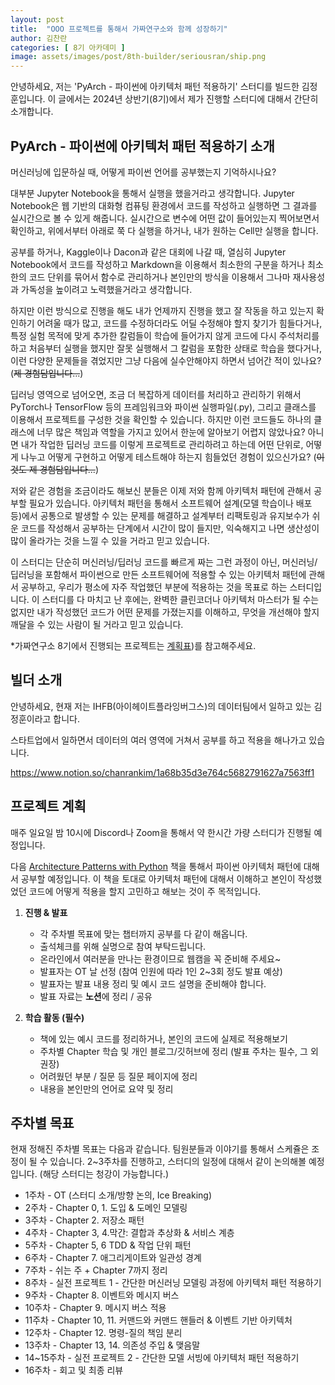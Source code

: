 ```yaml
---
layout: post
title:  "OOO 프로젝트를 통해서 가짜연구소와 함께 성장하기"
author: 김찬란
categories: [ 8기 아카데미 ]
image: assets/images/post/8th-builder/seriousran/ship.png
---
```


안녕하세요, 저는 'PyArch - 파이썬에 아키텍처 패턴 적용하기' 스터디를 빌드한 김정훈입니다.
이 글에서는 2024년 상반기(8기)에서 제가 진행할 스터디에 대해서 간단히 소개합니다.

## PyArch - 파이썬에 아키텍처 패턴 적용하기 소개

머신러닝에 입문하실 때, 어떻게 파이썬 언어를 공부했는지 기억하시나요?

대부분 Jupyter Notebook을 통해서 실행을 했을거라고 생각합니다. 
Jupyter Notebook은 웹 기반의 대화형 컴퓨팅 환경에서 코드를 작성하고 실행하면 그 결과를 실시간으로 볼 수 있게 해줍니다.
실시간으로 변수에 어떤 값이 들어있는지 찍어보면서 확인하고, 위에서부터 아래로 쭉 다 실행을 하거나, 내가 원하는 Cell만 실행을 합니다.

공부를 하거나, Kaggle이나 Dacon과 같은 대회에 나갈 때, 
열심히 Jupyter Notebook에서 코드를 작성하고
Markdown을 이용해서 최소한의 구분을 하거나
최소한의 코드 단위를 묶어서 함수로 관리하거나
본인만의 방식을 이용해서 그나마 재사용성과 가독성을 높이려고 노력했을거라고 생각합니다.

하지만 이런 방식으로 진행을 해도 내가 언제까지 진행을 했고 잘 작동을 하고 있는지 확인하기 어려울 때가 많고,
코드를 수정하더라도 어딜 수정해야 할지 찾기가 힘들다거나,
특정 실험 목적에 맞게 추가한 칼럼들이 학습에 들어가지 않게 코드에 다시 주석처리를 하고 처음부터 실행을 했지만 잘못 실행해서 그 칼럼을 포함한 상태로 학습을 했다거나,
이런 다양한 문제들을 겪었지만 그냥 다음에 실수안해야지 하면서 넘어간 적이 있나요?(~~제 경험담입니다...~~)

딥러닝 영역으로 넘어오면, 조금 더 복잡하게 데이터를 처리하고 관리하기 위해서 PyTorch나 TensorFlow 등의 프레임워크와 파이썬 실행파일(.py), 그리고 클래스를 이용해서 프로젝트를 구성한 것을 확인할 수 있습니다.
하지만 이런 코드들도 하나의 클래스에 너무 많은 책임과 역할을 가지고 있어서 한눈에 알아보기 어렵지 않았나요? 아니면 내가 작업한 딥러닝 코드를 이렇게 프로젝트로 관리하려고 하는데 어떤 단위로, 어떻게 나누고 어떻게 구현하고 어떻게 테스트해야 하는지 힘들었던 경험이 있으신가요?
(~~이것도 제 경험담입니다...~~)

저와 같은 경험을 조금이라도 해보신 분들은 이제 저와 함께 아키텍처 패턴에 관해서 공부할 필요가 있습니다.
아키텍처 패턴을 통해서 소프트웨어 설계(모델 학습이나 배포 등)에서 공통으로 발생할 수 있는 문제를 해결하고 설계부터 리팩토링과 유지보수가 쉬운 코드를 작성해서
공부하는 단계에서 시간이 많이 들지만, 익숙해지고 나면 생산성이 많이 올라가는 것을 느낄 수 있을 거라고 믿고 있습니다.

이 스터디는 단순히 머신러닝/딥러닝 코드를 빠르게 짜는 그런 과정이 아닌, 머신러닝/딥러닝을 포함해서 파이썬으로 만든 소프트웨어에 적용할 수 있는 아키텍처 패턴에 관해서 공부하고,
우리가 평소에 자주 작업했던 부분에 적용하는 것을 목표로 하는 스터디입니다. 이 스터디를 다 마치고 난 후에는, 완벽한 클린코더나 아키텍처 마스터가 될 수는 없지만
내가 작성했던 코드가 어떤 문제를 가졌는지를 이해하고, 무엇을 개선해야 할지 깨달을 수 있는 사람이 될 거라고 믿고 있습니다.


*가짜연구소 8기에서 진행되는 프로젝트는 [계획표](https://www.notion.so/chanrankim/d16a59aa6f3847a092f8d55b89279b0a?p=eec3085995354b498ffb7a134e65ad10&pm=s))를 참고해주세요.

## 빌더 소개

안녕하세요, 현재 저는 IHFB(아이헤이트플라잉버그스)의 데이터팀에서 일하고 있는 김정훈이라고 합니다.

스타트업에서 일하면서 데이터의 여러 영역에 거쳐서 공부를 하고 적용을 해나가고 있습니다.

https://www.notion.so/chanrankim/1a68b35d3e764c5682791627a7563ff1

## 프로젝트 계획

매주 일요일 밤 10시에 Discord나 Zoom을 통해서 약 한시간 가량 스터디가 진행될 예정입니다.

다음 [Architecture Patterns with Python](https://www.yes24.com/Product/Goods/101818336) 책을 통해서 파이썬 아키텍처 패턴에 대해서 공부할 예정입니다.
이 책을 토대로 아키텍처 패턴에 대해서 이해하고 본인이 작성했었던 코드에 어떻게 적용을 할지 고민하고 해보는 것이 주 목적입니다.



1. **진행 & 발표**
    - 각 주차별 목표에 맞는 챕터까지 공부를 다 같이 해옵니다.
    - 출석체크를 위해 실명으로 참여 부탁드립니다.
    - 온라인에서 여러분을 만나는 환경이므로 웹캠을 꼭 준비해 주세요~
    - 발표자는 OT 날 선정 (참여 인원에 따라 1인 2~3회 정도 발표 예상)
    - 발표자는 발표 내용 정리 및 예시 코드 설명을 준비해야 합니다.
    - 발표 자료는 **노션**에 정리 / 공유


2. **학습 활동 (필수)**
    - 책에 있는 예시 코드를 정리하거나, 본인의 코드에 실제로 적용해보기
    - 주차별 Chapter 학습 및 개인 블로그/깃허브에 정리 (발표 주차는 필수, 그 외 권장)
    - 어려웠던 부분 / 질문 등 질문 페이지에 정리
    - 내용을 본인만의 언어로 요약 및 정리

## 주차별 목표

현재 정해진 주차별 목표는 다음과 같습니다. 팀원분들과 이야기를 통해서 스케쥴은 조정이 될 수 있습니다.
2~3주차를 진행하고, 스터디의 일정에 대해서 같이 논의해볼 예정입니다.
(해당 스터디는 청강이 가능합니다.)

- 1주차 - OT (스터디 소개/방향 논의, Ice Breaking)
- 2주차 - Chapter 0, 1. 도입 & 도메인 모델링 
- 3주차 - Chapter 2. 저장소 패턴 
- 4주차 - Chapter 3, 4.막간: 결합과 추상화 & 서비스 계층 
- 5주차 - Chapter 5, 6 TDD & 작업 단위 패턴 
- 6주차 - Chapter 7. 애그리게이트와 일관성 경계 
- 7주차 - 쉬는 주 +  Chapter 7까지 정리 
- 8주차 - 실전 프로젝트 1 - 간단한 머신러닝 모델링 과정에 아키텍처 패턴 적용하기 
- 9주차 - Chapter 8. 이벤트와 메시지 버스 
- 10주차 - Chapter 9. 메시지 버스 적용 
- 11주차 - Chapter 10, 11. 커맨드와 커맨드 핸들러 & 이벤트 기반 아키텍처 
- 12주차 - Chapter 12. 명령-질의 책임 분리 
- 13주차 - Chapter 13, 14. 의존성 주입 & 맺음말 
- 14~15주차 - 실전 프로젝트 2 - 간단한 모델 서빙에 아키텍처 패턴 적용하기 
- 16주차 - 회고 및 최종 리뷰

